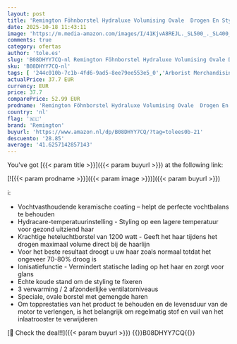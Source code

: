 ```yaml
---
layout: post
title: 'Remington Föhnborstel Hydraluxe Volumising Ovale  Drogen En Stylen  2-in-1-Tool  1200 Watt  Heteluchtborstel  Ionisch Voor Pluisvrij Resultaat  AS8901'
date: 2025-10-18 11:43:11
image: 'https://m.media-amazon.com/images/I/41KjvA8REJL._SL500_._SL400_.jpg'
comments: true
category: ofertas
author: 'tole.es'
slug: 'B08DHYY7CQ-nl Remington Föhnborstel Hydraluxe Volumising Ovale Drogen En...'
sku: 'B08DHYY7CQ-nl'
tags: [ '244c010b-7c1b-4fd6-9ad5-8ee79ee553e5_0','Arborist Merchandising Root','Beauty','Beauty & persoonlijke verzorging','Haarverzorging','Heteluchtborstels','Persoonlijke Verzorgingsapparaten','Self Service','Special Features Stores','Stylinginstrumenten voor haar','remington','🇳🇱', ]
actualPrice: 37.7 EUR
currency: EUR
price: 37.7
comparePrice: 52.99 EUR
prodname: 'Remington Föhnborstel Hydraluxe Volumising Ovale  Drogen En Stylen  2-in-1-Tool  1200 Watt  Heteluchtborstel  Ionisch Voor Pluisvrij Resultaat  AS8901'
country: 'nl'
flag: '🇳🇱'
brand: 'Remington'
buyurl: 'https://www.amazon.nl/dp/B08DHYY7CQ/?tag=tolees0b-21'
descuento: '28.85'
average: '41.6257142857143'
---
```


You've got [{{< param title >}}]({{< param buyurl >}}) at the following link:

[![{{< param prodname >}}]({{< param image >}})]({{< param buyurl >}})

ℹ️:

- Vochtvasthoudende keramische coating – helpt de perfecte vochtbalans te behouden
- Hydracare-temperatuurinstelling - Styling op een lagere temperatuur voor gezond uitziend haar
- Krachtige heteluchtborstel van 1200 watt - Geeft het haar tijdens het drogen maximaal volume direct bij de haarlijn
- Voor het beste resultaat droogt u uw haar zoals normaal totdat het ongeveer 70-80% droog is
- Ionisatiefunctie - Vermindert statische lading op het haar en zorgt voor glans
- Echte koude stand om de styling te fixeren
- 3 verwarming / 2 afzonderlijke ventilatorniveaus
- Speciale, ovale borstel met gemengde haren
- Om topprestaties van het product te behouden en de levensduur van de motor te verlengen, is het belangrijk om regelmatig stof en vuil van het inlaatrooster te verwijderen

[🛒 Check the deal!!]({{< param buyurl >}})
{{<world>}}B08DHYY7CQ{{</world>}}
